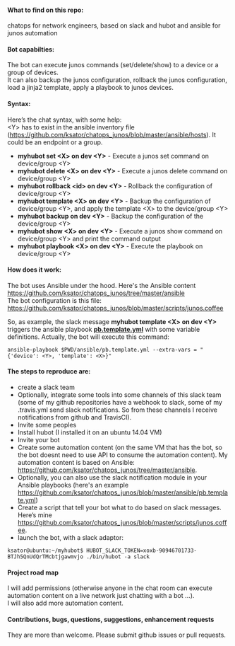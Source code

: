 #### What to find on this repo:  
chatops for network engineers, based on slack and hubot and ansible for junos automation

#### Bot capabilties:
The bot can execute junos commands (set/delete/show) to a device or a group of devices.  
It can also backup the junos configuration, rollback the junos configuration, load a jinja2 template, apply a playbook to junos devices.  

#### Syntax: 
Here’s the chat syntax, with some help:  
\<Y> has to exist in the ansible inventory file (https://github.com/ksator/chatops_junos/blob/master/ansible/hosts). It could be an endpoint or a group.   
- **myhubot set \<X> on dev \<Y>** - Execute a junos set command on device/group \<Y>
- **myhubot delete \<X> on dev \<Y>** - Execute a junos delete command on device/group \<Y>
- **myhubot rollback \<id> on dev \<Y>** - Rollback <id> the configuration of device/group \<Y>
- **myhubot template \<X> on dev \<Y>** - Backup the configuration of device/group \<Y>, and apply the template \<X> to the device/group \<Y>
- **myhubot backup on dev \<Y>** - Backup the configuration of the device/group \<Y>
- **myhubot show \<X> on dev \<Y>** - Execute a junos show command on device/group \<Y> and print the command output
- **myhubot playbook \<X> on dev \<Y>** - Execute the playbook <X> on device/group \<Y>

#### How does it work: 
The bot uses Ansible under the hood. Here's the Ansible content https://github.com/ksator/chatops_junos/tree/master/ansible   
The bot configuration is this file: https://github.com/ksator/chatops_junos/blob/master/scripts/junos.coffee  

So, as example, the slack message **myhubot template \<X> on dev \<Y>** triggers the ansible playbook [**pb.template.yml**](https://github.com/ksator/chatops_junos/blob/master/ansible/pb.template.yml) with some variable definitions. Actually, the bot will execute this command:  
```
ansible-playbook $PWD/ansible/pb.template.yml --extra-vars = "{'device': <Y>, 'template': <X>}"
```

#### The steps to reproduce are: 
-	create a slack team  
-	Optionally, integrate some tools into some channels of this slack team (some of my github repositories have a webhook to slack, some of my .travis.yml send slack notifications. So from these channels I receive notifications from github and TravisCI). 
-	Invite some peoples 
-	Install hubot (I installed it on an ubuntu 14.04 VM) 
-	Invite your bot 
-	Create some automation content (on the same VM that has the bot, so the bot doesnt need to use API to consume the automation content). My automation content is based on Ansible: https://github.com/ksator/chatops_junos/tree/master/ansible. 
- Optionally, you can also use the slack notification module in your Ansible playbooks (here's an example https://github.com/ksator/chatops_junos/blob/master/ansible/pb.template.yml)    
-	Create a script that tell your bot what to do based on slack messages. Here’s mine https://github.com/ksator/chatops_junos/blob/master/scripts/junos.coffee.  
- launch the bot, with a slack adaptor: 
```
ksator@ubuntu:~/myhubot$ HUBOT_SLACK_TOKEN=xoxb-90946701733-BTJh5QnUdQrTMcbtjgawmvjo ./bin/hubot -a slack
```
#### Project road map
I will add permissions (otherwise anyone in the chat room can execute automation content on a live network just chatting with a bot …).   
I will also add more automation content. 

#### Contributions, bugs, questions, suggestions, enhancement requests
They are more than welcome. Please submit github issues or pull requests. 

